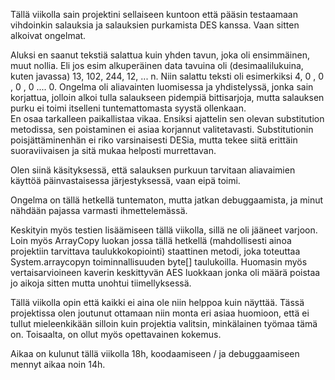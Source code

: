 Tällä viikolla sain projektini sellaiseen kuntoon että pääsin testaamaan vihdoinkin salauksia ja salauksien purkamista DES kanssa. Vaan sitten alkoivat ongelmat.

Aluksi en saanut tekstiä salattua kuin yhden tavun, joka oli ensimmäinen, muut nollia. Eli jos esim alkuperäinen data tavuina oli (desimaalilukuina, kuten javassa)
13, 102, 244, 12, ... n. Niin salattu teksti oli esimerkiksi 4, 0 , 0 , 0 , 0 .... 0. Ongelma oli aliavainten luomisessa ja yhdistelyssä, jonka sain korjattua,
jolloin alkoi tulla salaukseen pidempiä bittisarjoja, mutta salauksen purku ei toimi itselleni tuntemattomasta syystä ollenkaan.  
En osaa tarkalleen paikallistaa vikaa. Ensiksi ajattelin sen olevan substitution metodissa, sen poistaminen ei asiaa korjannut valitetavasti. 
Substitutionin poisjättäminenhän ei riko varsinaisesti DESia, mutta tekee siitä erittäin suoraviivaisen ja sitä mukaa helposti murrettavan.

Olen siinä käsityksessä, että salauksen purkuun tarvitaan aliavaimien käyttöä päinvastaisessa järjestyksessä, vaan eipä toimi. 


Ongelma on tällä hetkellä tuntematon, mutta jatkan debuggaamista, ja minut nähdään pajassa varmasti ihmettelemässä. 

Keskityin myös testien lisäämiseen tällä viikolla, sillä ne oli jääneet varjoon. Loin myös ArrayCopy luokan jossa tällä hetkellä (mahdollisesti ainoa projektiin tarvittava taulukkokopiointi)
staattinen metodi, joka toteuttaa System.arraycopyn toiminnallisuuden byte[] taulukoilla. Huomasin myös vertaisarvioineen kaverin keskittyvän 
AES luokkaan jonka oli määrä poistaa jo aikoja sitten mutta unohtui tiimellyksessä.

Tällä viikolla opin että kaikki ei aina ole niin helppoa kuin näyttää. Tässä projektissa olen joutunut ottamaan niin monta eri asiaa huomioon, että ei tullut mieleenkikään 
silloin kuin projektia valitsin, minkälainen työmaa tämä on. Toisaalta, on ollut myös opettavainen kokemus. 

Aikaa on kulunut tällä viikolla 18h, koodaamiseen / ja debuggaamiseen mennyt aikaa noin 14h.
